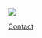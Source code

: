 ![](https://github.com/Cur50r/Cur50r/raw/master/ezgif.com-video-to-gif.gif)

[Contact](https://ashleybuckingham.co.uk)

<!--
**Cur50r/Cur50r** is a ✨ _special_ ✨ repository because its `README.md` (this file) appears on your GitHub profile.

Here are some ideas to get you started:

- 🔭 I’m currently working on ...
- 🌱 I’m currently learning ...
- 👯 I’m looking to collaborate on ...
- 🤔 I’m looking for help with ...
- 💬 Ask me about ...
- 📫 How to reach me: ...
- 😄 Pronouns: ...
- ⚡ Fun fact: ...
-->
